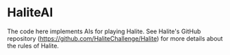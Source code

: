 # HaliteAI
The code here implements AIs for playing Halite.  See Halite's GitHub repository (https://github.com/HaliteChallenge/Halite) for more details about the rules of Halite.
